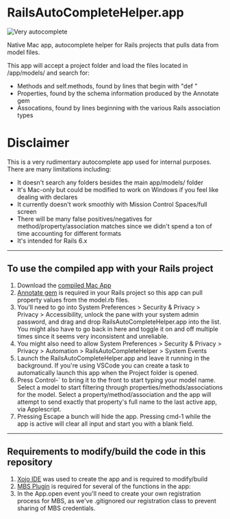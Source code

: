# RailsAutoCompleteHelper.app

![Very autocomplete](https://media.giphy.com/media/lOkLY9GaN779AwE47I/giphy.gif)

 Native Mac app, autocomplete helper for Rails projects that pulls data from model files. 

This app will accept a project folder and load the files located in /app/models/ and search for:
- Methods and self.methods, found by lines that begin with "def "
- Properties, found by the schema information produced by the Annotate gem
- Assocations, found by lines beginning with the various Rails association types

# **Disclaimer**
This is a very rudimentary autocomplete app used for internal purposes. There are many limitations including:
- It doesn't search any folders besides the main app/models/ folder
- It's Mac-only but could be modified to work on Windows if you feel like dealing with declares
- It currently doesn't work smoothly with Mission Control Spaces/full screen
- There will be many false positives/negatives for method/property/association matches since we didn't spend a ton of time accounting for different formats
- It's intended for Rails 6.x

---
## To use the compiled app with your Rails project
1. Download the [compiled Mac App](http://www.oranged.net/software/download/RailsAutoCompleteHelper.zip)
2. [Annotate gem](https://github.com/ctran/annotate_models) is required in your Rails project so this app can pull property values from the model.rb files.
3. You'll need to go into System Preferences > Security & Privacy > Privacy > Accessibility, unlock the pane with your system admin password, and drag and drop RailsAutoCompleteHelper.app into the list. You might also have to go back in here and toggle it on and off multiple times since it seems very inconsistent and unreliable.
4. You might also need to allow System Preferences > Security & Privacy > Privacy > Automation > RailsAutoCompleteHelper > System Events
5. Launch the RailsAutoCompleteHelper.app and leave it running in the background. If you're using VSCode you can create a task to automatically launch this app when the Project folder is opened.
6. Press Control-` to bring it to the front to start typing your model name. Select a model to start filtering through properties/methods/associations for the model. Select a property/method/association and the app will attempt to send exactly that property's full name to the last active app, via Applescript.
7. Pressing Escape a bunch will hide the app. Pressing cmd-1 while the app is active will clear all input and start you with a blank field.

---
## Requirements to modify/build the code in this repository
1. [Xojo IDE](https://www.xojo.com) was used to create the app and is required to modify/build
2. [MBS Plugin](https://www.monkeybreadsoftware.net) is required for several of the functions in the app:
3. In the App.open event you'll need to create your own registration process for MBS, as we've .gitignored our registration class to prevent sharing of MBS credentials.